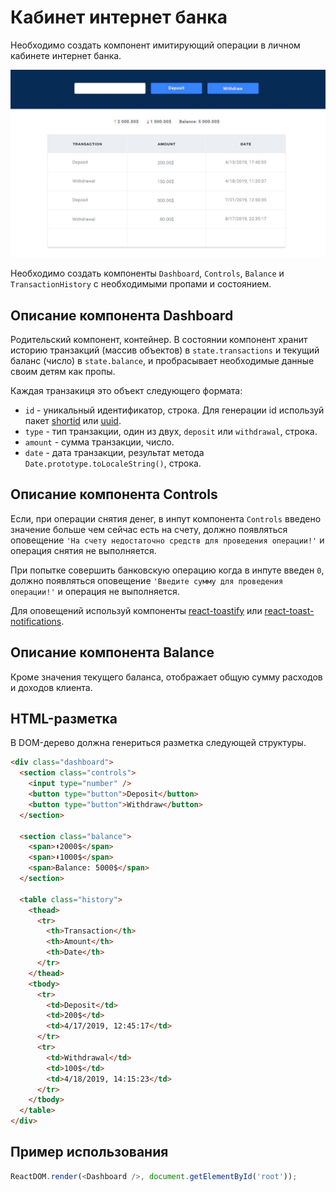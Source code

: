 # Кабинет интернет банка

Необходимо создать компонент имитирующий операции в личном кабинете интернет
банка.

![reader preview](./mockup/preview.jpg)

Необходимо создать компоненты `Dashboard`, `Controls`, `Balance` и
`TransactionHistory` c необходимыми пропами и состоянием.

## Описание компонента Dashboard

Родительский компонент, контейнер. В состоянии компонент хранит историю
транзакций (массив объектов) в `state.transactions` и текущий баланс (число) в
`state.balance`, и пробрасывает необходимые данные своим детям как пропы.

Каждая транзакиця это объект следующего формата:

- `id` - уникальный идентификатор, строка. Для генерации id используй пакет
  [shortid](https://www.npmjs.com/package/shortid) или
  [uuid](https://www.npmjs.com/package/uuid).
- `type` - тип транзакции, один из двух, `deposit` или `withdrawal`, строка.
- `amount` - сумма транзакции, число.
- `date` - дата транзакции, результат метода `Date.prototype.toLocaleString()`,
  строка.

## Описание компонента Controls

Если, при операции снятия денег, в инпут компонента `Controls` введено значение
больше чем сейчас есть на счету, должно появляться оповещение
`'На счету недостаточно средств для проведения операции!'` и операция снятия не
выполняется.

При попытке совершить банковскую операцию когда в инпуте введен `0`, должно
появляться оповещение `'Введите сумму для проведения операции!'` и операция не
выполняется.

Для оповещений используй компоненты
[react-toastify](https://github.com/fkhadra/react-toastify) или [react-toast-notifications](https://github.com/jossmac/react-toast-notifications).

## Описание компонента Balance

Кроме значения текущего баланса, отображает общую сумму расходов и доходов
клиента.

## HTML-разметка

В DOM-дерево должна генериться разметка следующей структуры.

```html
<div class="dashboard">
  <section class="controls">
    <input type="number" />
    <button type="button">Deposit</button>
    <button type="button">Withdraw</button>
  </section>

  <section class="balance">
    <span>⬆️2000$</span>
    <span>⬇️1000$</span>
    <span>Balance: 5000$</span>
  </section>

  <table class="history">
    <thead>
      <tr>
        <th>Transaction</th>
        <th>Amount</th>
        <th>Date</th>
      </tr>
    </thead>
    <tbody>
      <tr>
        <td>Deposit</td>
        <td>200$</td>
        <td>4/17/2019, 12:45:17</td>
      </tr>
      <tr>
        <td>Withdrawal</td>
        <td>100$</td>
        <td>4/18/2019, 14:15:23</td>
      </tr>
    </tbody>
  </table>
</div>
```

## Пример использования

```js
ReactDOM.render(<Dashboard />, document.getElementById('root'));
```
